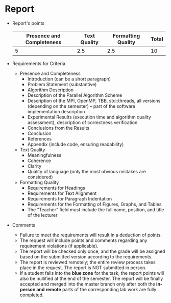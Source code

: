 # Report

* Report's points

  | Presence and Completeness | Text Quality | Formatting Quality | Total |
  |---------------------------|--------------|--------------------|-------|
  | 5                         | 2.5          | 2.5                | 10    |

* Requirements for Criteria
  * Presence and Completeness
    * Introduction (can be a short paragraph)
    * Problem Statement (substantive)
    * Algorithm Description
    * Description of the Parallel Algorithm Scheme
    * Description of the MPI, OpenMP, TBB, std::threads, all versions  (depending on the semester) – part of the software implementation description
    * Experimental Results (execution time and algorithm quality assessment), description of correctness verification
    * Conclusions from the Results
    * Conclusion
    * References
    * Appendix (include code, ensuring readability)
  * Text Quality
    * Meaningfulness
    * Coherence
    * Clarity
    * Quality of language (only the most obvious mistakes are considered)
  * Formatting Quality
    * Requirements for Headings
    * Requirements for Text Alignment
    * Requirements for Paragraph Indentation
    * Requirements for the Formatting of Figures, Graphs, and Tables
    * The “Teacher” field must include the full name, position, and title of the lecturer
* Comments
  * Failure to meet the requirements will result in a deduction of points.
  * The request will include points and comments regarding any requirement violations (if applicable).
  * The report will be checked only once, and the grade will be assigned based on the submitted version according to the requirements.
  * The report is reviewed remotely; the entire review process takes place in the request. The report is NOT submitted in person.
  * If a student falls into the **blue zone** for the task, the report points will also be nullified at the end of the semester. 
  The report will be finally accepted and merged into the master branch only after both the **in-person and remote** parts of the corresponding lab work are fully completed.
